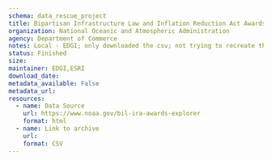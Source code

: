 ```yaml
---
schema: data_rescue_project 
title: Bipartisan Infrastructure Law and Inflation Reduction Act Awards Explorer
organization: National Oceanic and Atmospheric Administration
agency: Department of Commerce
notes: Local - EDGI; only downloaded the csv; not trying to recreate the mapper
status: Finished
size: 
maintainer: EDGI,ESRI
download_date: 
metadata_available: False
metadata_url: 
resources:
  - name: Data Source
    url: https://www.noaa.gov/bil-ira-awards-explorer
    format: html
  - name: Link to archive
    url: 
    format: CSV
---
```

